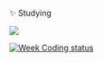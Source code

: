 ✨ Studying  

![](https://komarev.com/ghpvc/?username=gfzum)

[![Week Coding status](https://github-readme-stats-git-masterrstaa-rickstaa.vercel.app/api/wakatime?username=gfzum&theme=blueberry&layout=compact)](https://github.com/gfzum)


